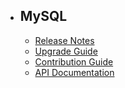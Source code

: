- ## MySQL
    - [Release Notes](/lessons/laravel/releases)
    - [Upgrade Guide](/lessons/laravel/upgrade)
    - [Contribution Guide](/lessons/laravel/contributions)
    - [API Documentation](/api/6.x)
